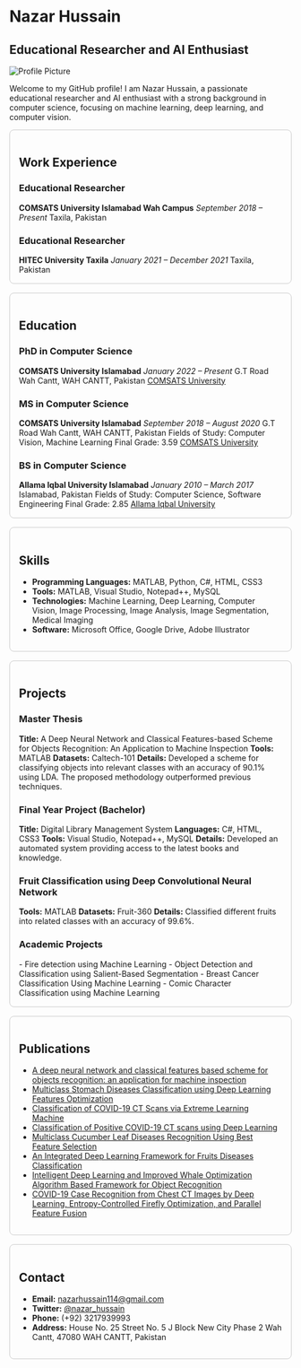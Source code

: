 # Nazar Hussain

## Educational Researcher and AI Enthusiast

![Profile Picture](link-to-your-profile-picture)

Welcome to my GitHub profile! I am Nazar Hussain, a passionate educational researcher and AI enthusiast with a strong background in computer science, focusing on machine learning, deep learning, and computer vision.

<div style="border: 1px solid #ccc; padding: 16px; border-radius: 8px; margin-bottom: 16px;">
  <h2>Work Experience</h2>
  
  <h3>Educational Researcher</h3>
  <strong>COMSATS University Islamabad Wah Campus</strong>  
  <em>September 2018 – Present</em>  
  Taxila, Pakistan

  <h3>Educational Researcher</h3>
  <strong>HITEC University Taxila</strong>  
  <em>January 2021 – December 2021</em>  
  Taxila, Pakistan
</div>

<div style="border: 1px solid #ccc; padding: 16px; border-radius: 8px; margin-bottom: 16px;">
  <h2>Education</h2>
  
  <h3>PhD in Computer Science</h3>
  <strong>COMSATS University Islamabad</strong>  
  <em>January 2022 – Present</em>  
  G.T Road Wah Cantt, WAH CANTT, Pakistan  
  <a href="https://cuiwah.edu.pk/">COMSATS University</a>

  <h3>MS in Computer Science</h3>
  <strong>COMSATS University Islamabad</strong>  
  <em>September 2018 – August 2020</em>  
  G.T Road Wah Cantt, WAH CANTT, Pakistan  
  Fields of Study: Computer Vision, Machine Learning  
  Final Grade: 3.59  
  <a href="https://cuiwah.edu.pk/">COMSATS University</a>

  <h3>BS in Computer Science</h3>
  <strong>Allama Iqbal University Islamabad</strong>  
  <em>January 2010 – March 2017</em>  
  Islamabad, Pakistan  
  Fields of Study: Computer Science, Software Engineering  
  Final Grade: 2.85  
  <a href="https://aiou.edu.pk/">Allama Iqbal University</a>
</div>

<div style="border: 1px solid #ccc; padding: 16px; border-radius: 8px; margin-bottom: 16px;">
  <h2>Skills</h2>
  
  - **Programming Languages:** MATLAB, Python, C#, HTML, CSS3
  - **Tools:** MATLAB, Visual Studio, Notepad++, MySQL
  - **Technologies:** Machine Learning, Deep Learning, Computer Vision, Image Processing, Image Analysis, Image Segmentation, Medical Imaging
  - **Software:** Microsoft Office, Google Drive, Adobe Illustrator
</div>

<div style="border: 1px solid #ccc; padding: 16px; border-radius: 8px; margin-bottom: 16px;">
  <h2>Projects</h2>
  
  <h3>Master Thesis</h3>
  <strong>Title:</strong> A Deep Neural Network and Classical Features-based Scheme for Objects Recognition: An Application to Machine Inspection  
  <strong>Tools:</strong> MATLAB  
  <strong>Datasets:</strong> Caltech-101  
  <strong>Details:</strong> Developed a scheme for classifying objects into relevant classes with an accuracy of 90.1% using LDA. The proposed methodology outperformed previous techniques.

  <h3>Final Year Project (Bachelor)</h3>
  <strong>Title:</strong> Digital Library Management System  
  <strong>Languages:</strong> C#, HTML, CSS3  
  <strong>Tools:</strong> Visual Studio, Notepad++, MySQL  
  <strong>Details:</strong> Developed an automated system providing access to the latest books and knowledge.

  <h3>Fruit Classification using Deep Convolutional Neural Network</h3>
  <strong>Tools:</strong> MATLAB  
  <strong>Datasets:</strong> Fruit-360  
  <strong>Details:</strong> Classified different fruits into related classes with an accuracy of 99.6%.

  <h3>Academic Projects</h3>
  - Fire detection using Machine Learning
  - Object Detection and Classification using Salient-Based Segmentation
  - Breast Cancer Classification Using Machine Learning
  - Comic Character Classification using Machine Learning
</div>

<div style="border: 1px solid #ccc; padding: 16px; border-radius: 8px; margin-bottom: 16px;">
  <h2>Publications</h2>
  
  - [A deep neural network and classical features based scheme for objects recognition: an application for machine inspection](https://link.springer.com/article/10.1007/s11042-020-08852-3)
  - [Multiclass Stomach Diseases Classification using Deep Learning Features Optimization](https://www.techscience.com/cmc/v67n3/41596)
  - [Classification of COVID-19 CT Scans via Extreme Learning Machine](https://www.techscience.com/cmc/v68n1/41821)
  - [Classification of Positive COVID-19 CT scans using Deep Learning](https://www.techscience.com/cmc/v66n3/41063/html)
  - [Multiclass Cucumber Leaf Diseases Recognition Using Best Feature Selection](https://www.techscience.com/cmc/v70n2/44626)
  - [An Integrated Deep Learning Framework for Fruits Diseases Classification](https://www.techscience.com/cmc/v71n1/45361)
  - [Intelligent Deep Learning and Improved Whale Optimization Algorithm Based Framework for Object Recognition](https://www.semanticscholar.org/paper/Intelligent-Deep-Learning-and-Improved-Whale-Based-Hussain-Khan/f6ca619afcaa388db0ffc376172f4282227b747d)
  - [COVID-19 Case Recognition from Chest CT Images by Deep Learning, Entropy-Controlled Firefly Optimization, and Parallel Feature Fusion](https://www.mdpi.com/1424-8220/21/21/7286)
</div>

<div style="border: 1px solid #ccc; padding: 16px; border-radius: 8px; margin-bottom: 16px;">
  <h2>Contact</h2>
  
  - **Email:** [nazarhussain114@gmail.com](mailto:nazarhussain114@gmail.com)
  - **Twitter:** [@nazar_hussain](https://twitter.com/nazar_hussain)
  - **Phone:** (+92) 3217939993
  - **Address:** House No. 25 Street No. 5 J Block New City Phase 2 Wah Cantt, 47080 WAH CANTT, Pakistan
</div>
